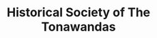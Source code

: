 ---
layout: repo
title: "Historical Society of The Tonawandas"
id: 23235
permalink: repos/23235/
---